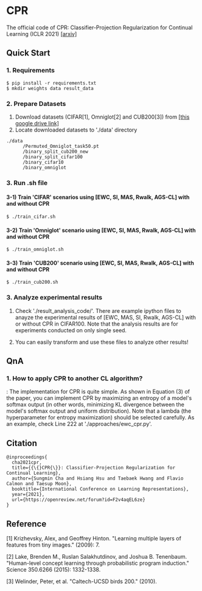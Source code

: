 # CPR

The official code of CPR: Classifier-Projection Regularization for Continual Learning (ICLR 2021) [[arxiv]](https://arxiv.org/pdf/2006.07326.pdf)

## Quick Start

### 1. Requirements

```
$ pip install -r requirements.txt
$ mkdir weights data result_data
```

### 2. Prepare Datasets

1) Download datasets (CIFAR[1], Omniglot[2] and CUB200[3]) from [[this google drive link]](https://drive.google.com/file/d/19UaTcjGYj8YUBlj69mPK7zcVvFUR8bso/view?usp=sharing)
2) Locate downloaded datasets to './data' directory

```
./data
      /Permuted_Omniglot_task50.pt
      /binary_split_cub200_new
      /binary_split_cifar100
      /binary_cifar10
      /binary_omniglot
```

### 3.  Run .sh file

#### 3-1) Train 'CIFAR' scenarios using \[EWC, SI, MAS, Rwalk, AGS-CL\] with and without CPR

```
$ ./train_cifar.sh
```

#### 3-2) Train 'Omniglot' scenario using \[EWC, SI, MAS, Rwalk, AGS-CL\] with and without CPR

```
$ ./train_omniglot.sh
```

#### 3-3) Train 'CUB200' scenario using \[EWC, SI, MAS, Rwalk, AGS-CL\] with and without CPR

```
$ ./train_cub200.sh
```

### 3.  Analyze experimental results

1) Check './result_analysis_code/'. There are example ipython files to anayze the experimental results of [EWC, MAS, SI, Rwalk, AGS-CL] with or without CPR in CIFAR100. Note that the analysis results are for experiments conducted on only single seed.

2) You can easily transform and use these files to analyze other results!


## QnA
### 1. How to apply CPR to another CL algorithm?

: The implementation for CPR is quite simple. As shown in Equation (3) of the paper, you can implement CPR by maximizing an entropy of a model's softmax output (in other words, minimizing KL divergence between the model's softmax output and uniform distribution). Note that a lambda (the hyperparameter for entropy maximization) should be selected carefully. As an example, check Line 222 at './approaches/ewc_cpr.py'.


## Citation

```
@inproceedings{
  cha2021cpr,
  title={{\{}CPR{\}}: Classifier-Projection Regularization for Continual Learning},
  author={Sungmin Cha and Hsiang Hsu and Taebaek Hwang and Flavio Calmon and Taesup Moon},
  booktitle={International Conference on Learning Representations},
  year={2021},
  url={https://openreview.net/forum?id=F2v4aqEL6ze}
}
```

## Reference
[1] Krizhevsky, Alex, and Geoffrey Hinton. "Learning multiple layers of features from tiny images." (2009): 7.

[2] Lake, Brenden M., Ruslan Salakhutdinov, and Joshua B. Tenenbaum. "Human-level concept learning through probabilistic program induction." Science 350.6266 (2015): 1332-1338.

[3] Welinder, Peter, et al. "Caltech-UCSD birds 200." (2010).


